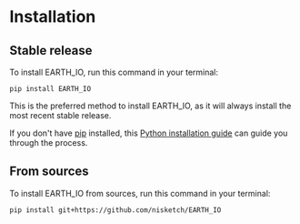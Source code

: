 # Installation

## Stable release

To install EARTH_IO, run this command in your terminal:

```
pip install EARTH_IO
```

This is the preferred method to install EARTH_IO, as it will always install the most recent stable release.

If you don't have [pip](https://pip.pypa.io) installed, this [Python installation guide](http://docs.python-guide.org/en/latest/starting/installation/) can guide you through the process.

## From sources

To install EARTH_IO from sources, run this command in your terminal:

```
pip install git+https://github.com/nisketch/EARTH_IO
```

